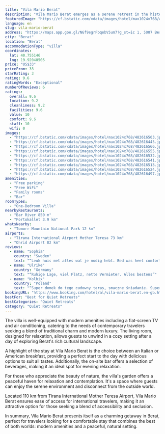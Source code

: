 ```yaml
---
title: "Vila Mario Berat"
description: "Vila Mario Berat emerges as a serene retreat in the historic city of Berat, offering guests a unique blend of comfort and convenience."
featuredImage: "https://cf.bstatic.com/xdata/images/hotel/max1024x768/482616503.jpg?k=5b7259d5cba21a2d3c43e0a63115f779d317f80f84c203aa8c0d5e8136fae535&o=&hp=1"
language: en
slug: vila-mario-berat
address: "https://maps.app.goo.gl/NGf9egrFbqobV5um7?g_st=ic 1, 5007 Berat, Albania"
city: "Berat"
location: "Berat"
accommodationType: "villa"
coordinates:
  lat: 40.755146
  lng: 19.92040505
price: "US$33"
priceFrom: 33
starRating: 3
rating: 9.6
ratingWords: "Exceptional"
numberOfReviews: 6
ratings:
  overall: 9.6
  location: 9.2
  cleanliness: 9.2
  facilities: 9.6
  value: 10
  comfort: 9.6
  staff: 10
  wifi: 0
images:
  - "https://cf.bstatic.com/xdata/images/hotel/max1024x768/482616503.jpg?k=5b7259d5cba21a2d3c43e0a63115f779d317f80f84c203aa8c0d5e8136fae535&o=&hp=1"
  - "https://cf.bstatic.com/xdata/images/hotel/max1024x768/482616445.jpg?k=de282db02303d8ce6301d73bf8da9ce74110d2f11d03d7cd5347b6d648b66ae5&o=&hp=1"
  - "https://cf.bstatic.com/xdata/images/hotel/max1024x768/482616566.jpg?k=38642e25ed7c65b298310fcaa39673398cd8247833f9f89b33fd29baaf406df8&o=&hp=1"
  - "https://cf.bstatic.com/xdata/images/hotel/max1024x768/482616555.jpg?k=0473a8782f6bfef0978b6ee8c440c2e97e44f635304450cc20cf8482a01c501c&o=&hp=1"
  - "https://cf.bstatic.com/xdata/images/hotel/max1024x768/482616532.jpg?k=1f04c393479d71de7a2899d9cb3fccbaee94f1fad5c621a6f09baab4c6ac75e1&o=&hp=1"
  - "https://cf.bstatic.com/xdata/images/hotel/max1024x768/482616541.jpg?k=49e34d8056017deb311394d7613dd84fac8508dd8a1550e5085290387da5452b&o=&hp=1"
  - "https://cf.bstatic.com/xdata/images/hotel/max1024x768/482616513.jpg?k=478e18517bed7bde4bbbd0b848bc66ce4293bf071d88884da72b72e5d9d9fae2&o=&hp=1"
  - "https://cf.bstatic.com/xdata/images/hotel/max1024x768/482616524.jpg?k=dd809e247e41646e5b29289dc2ade1bd19f63d03545ba004fd66b535ea9f5aa1&o=&hp=1"
  - "https://cf.bstatic.com/xdata/images/hotel/max1024x768/482616497.jpg?k=109c3546999e879daa6e184ac9a723039051c83cc50575622bd782f039f9c3d8&o=&hp=1"
amenities:
  - "Free parking"
  - "Free WiFi"
  - "Family rooms"
  - "Bar"
roomTypes:
  - "One-Bedroom Villa"
nearbyRestaurants:
  - "Bar River 850 m"
  - "Portokallet 3.9 km"
whatsNearby:
  - "Tomorr Mountain National Park 12 km"
airports:
  - "Tirana International Airport Mother Teresa 73 km"
  - "Ohrid Airport 82 km"
reviews:
  - name: "Sophia"
    country: "Sweden"
    text: "“Leuk huis met alles wat je nodig hebt. Bed was heel comfortabel.”"
  - name: "Ulrike"
    country: "Germany"
    text: "“Ruhige Lage, viel Platz, nette Vermieter. Alles bestens”"
  - name: "Kolbix"
    country: "Poland"
    text: "“Super domek do tego cudowny taras, smaczne śniadanie. Super kontakt z właścicielem, gorąco polecam.”"
bookingURL: "https://www.booking.com/hotel/al/vila-mario-berat.en-gb.html?aid=8035640"
bestFor: "Best for Quiet Retreats"
bestCategories: "Quiet Retreats"
category: "Quiet Retreats"
---
```


The villa is well-equipped with modern amenities including a flat-screen TV and air conditioning, catering to the needs of contemporary travelers seeking a blend of traditional charm and modern luxury. The living room, designed for relaxation, allows guests to unwind in a cozy setting after a day of exploring Berat's rich cultural landscape.

A highlight of the stay at Vila Mario Berat is the choice between an Italian or American breakfast, providing a perfect start to the day with delicious options to suit all tastes. Additionally, the on-site bar offers a selection of beverages, making it an ideal spot for evening relaxation.

For those who appreciate the beauty of nature, the villa's garden offers a peaceful haven for relaxation and contemplation. It's a space where guests can enjoy the serene environment and disconnect from the outside world.

Located 110 km from Tirana International Mother Teresa Airport, Vila Mario Berat ensures ease of access for international travelers, making it an attractive option for those seeking a blend of accessibility and seclusion.

In summary, Vila Mario Berat presents itself as a charming getaway in Berat, perfect for travelers looking for a comfortable stay that combines the best of both worlds: modern amenities and a peaceful, natural setting.